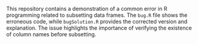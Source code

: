 This repository contains a demonstration of a common error in R programming related to subsetting data frames. The `bug.R` file shows the erroneous code, while `bugSolution.R` provides the corrected version and explanation.  The issue highlights the importance of verifying the existence of column names before subsetting.